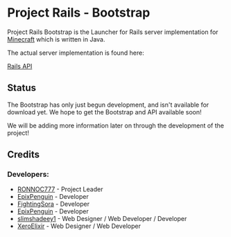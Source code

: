 Project Rails - Bootstrap
=========================

Project Rails Bootstrap is the Launcher for Rails server
implementation for [Minecraft](http://minecraft.net) which
is written in Java.

The actual server implementation is found here:

[Rails API](https://github.com/PoweredRails/Rails-API)

Status
------

The Bootstrap has only just begun development, and isn't
available for download yet. We hope to get the Bootstrap
and API available soon!

We will be adding more information later on through the
development of the project!

Credits
-------

### Developers:

 * [RONNOC777](https://github.com/RONNOC777) - Project Leader
 * [EpixPenguin](https://github.com/EpixPenguin) - Developer
 * [FightingSora](https://github.com/fightingsora) - Developer
 * [EpixPenguin](https://github.com/EpixPenguin) - Developer
 * [slimshadeey1](https://github.com/slimshadeey1) - Web Designer / Web Developer / Developer 
 * [XeroElixir](https://github.com/XeroElixir) - Web Designer / Web Developer

